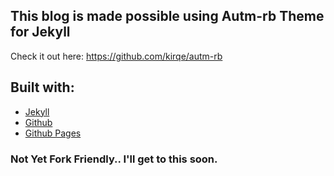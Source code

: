 ## This blog is made possible using Autm-rb Theme for Jekyll

Check it out here: https://github.com/kirqe/autm-rb 

## Built with:

* [Jekyll](https://jekyllrb.com/)
* [Github](https://github.com/)
* [Github Pages](http://pages.github.com)

### Not Yet Fork Friendly.. I'll get to this soon.
